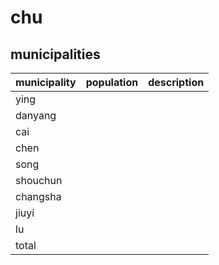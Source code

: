 # chu

## municipalities

municipality | population | description 
--- | --- | ---
ying | |
danyang | |
cai | |
chen | |
song | |
shouchun | |
changsha | |
jiuyi | |
lu | |
total | |